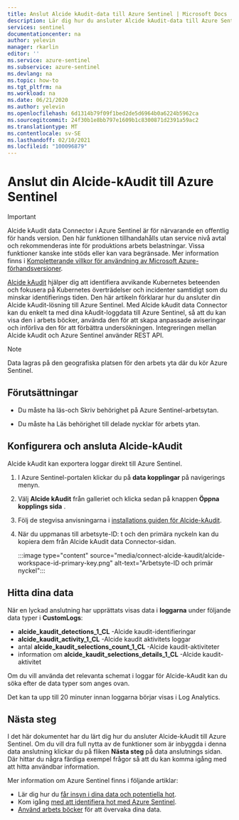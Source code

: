 ```yaml
---
title: Anslut Alcide kAudit-data till Azure Sentinel | Microsoft Docs
description: Lär dig hur du ansluter Alcide kAudit-data till Azure Sentinel.
services: sentinel
documentationcenter: na
author: yelevin
manager: rkarlin
editor: ''
ms.service: azure-sentinel
ms.subservice: azure-sentinel
ms.devlang: na
ms.topic: how-to
ms.tgt_pltfrm: na
ms.workload: na
ms.date: 06/21/2020
ms.author: yelevin
ms.openlocfilehash: 6d1314b79f09f1bed2de5d6964b0a6224b5962ca
ms.sourcegitcommit: 24f30b1e8bb797e1609b1c8300871d2391a59ac2
ms.translationtype: MT
ms.contentlocale: sv-SE
ms.lasthandoff: 02/10/2021
ms.locfileid: "100096879"
---
```

# <a name="connect-your-alcide-kaudit-to-azure-sentinel"></a>Anslut din Alcide-kAudit till Azure Sentinel

> [!IMPORTANT]
> Alcide kAudit data Connector i Azure Sentinel är för närvarande en offentlig för hands version.
> Den här funktionen tillhandahålls utan service nivå avtal och rekommenderas inte för produktions arbets belastningar. Vissa funktioner kanske inte stöds eller kan vara begränsade. Mer information finns i [Kompletterande villkor för användning av Microsoft Azure-förhandsversioner](https://azure.microsoft.com/support/legal/preview-supplemental-terms/).

[Alcide kAudit](https://www.alcide.io/kaudit-K8s-forensics/) hjälper dig att identifiera avvikande Kubernetes beteenden och fokusera på Kubernetes överträdelser och incidenter samtidigt som du minskar identifierings tiden. Den här artikeln förklarar hur du ansluter din Alcide kAudit-lösning till Azure Sentinel. Med Alcide kAudit data Connector kan du enkelt ta med dina kAudit-loggdata till Azure Sentinel, så att du kan visa den i arbets böcker, använda den för att skapa anpassade aviseringar och införliva den för att förbättra undersökningen. Integreringen mellan Alcide kAudit och Azure Sentinel använder REST API.

> [!NOTE]
> Data lagras på den geografiska platsen för den arbets yta där du kör Azure Sentinel.

## <a name="prerequisites"></a>Förutsättningar

- Du måste ha läs-och Skriv behörighet på Azure Sentinel-arbetsytan.

- Du måste ha Läs behörighet till delade nycklar för arbets ytan.

## <a name="configure-and-connect-alcide-kaudit"></a>Konfigurera och ansluta Alcide-kAudit

Alcide kAudit kan exportera loggar direkt till Azure Sentinel.

1. I Azure Sentinel-portalen klickar du på **data kopplingar** på navigerings menyn.

1. Välj **Alcide kAudit** från galleriet och klicka sedan på knappen **Öppna kopplings sida** .

1. Följ de stegvisa anvisningarna i [installations guiden för Alcide-kAudit](https://get.alcide.io/hubfs/Azure%20Sentinel%20Integration%20with%20kAudit.pdf).

1. När du uppmanas till arbetsyte-ID: t och den primära nyckeln kan du kopiera dem från Alcide kAudit data Connector-sidan.

    :::image type="content" source="media/connect-alcide-kaudit/alcide-workspace-id-primary-key.png" alt-text="Arbetsyte-ID och primär nyckel":::

## <a name="find-your-data"></a>Hitta dina data

När en lyckad anslutning har upprättats visas data i **loggarna** under följande data typer i **CustomLogs**:

- **alcide_kaudit_detections_1_CL** -Alcide kaudit-identifieringar 
- **alcide_kaudit_activity_1_CL** -Alcide kaudit aktivitets loggar
- antal **alcide_kaudit_selections_count_1_CL** -Alcide kaudit-aktiviteter
- information om **alcide_kaudit_selections_details_1_CL** -Alcide kaudit-aktivitet

Om du vill använda det relevanta schemat i loggar för Alcide-kAudit kan du söka efter de data typer som anges ovan.

Det kan ta upp till 20 minuter innan loggarna börjar visas i Log Analytics.

## <a name="next-steps"></a>Nästa steg

I det här dokumentet har du lärt dig hur du ansluter Alcide-kAudit till Azure Sentinel. Om du vill dra full nytta av de funktioner som är inbyggda i denna data anslutning klickar du på fliken **Nästa steg** på data anslutnings sidan. Där hittar du några färdiga exempel frågor så att du kan komma igång med att hitta användbar information.

Mer information om Azure Sentinel finns i följande artiklar:

- Lär dig hur du [får insyn i dina data och potentiella hot](quickstart-get-visibility.md).
- Kom igång [med att identifiera hot med Azure Sentinel](tutorial-detect-threats-built-in.md).
- [Använd arbets böcker](tutorial-monitor-your-data.md) för att övervaka dina data.
